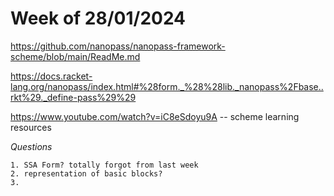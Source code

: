 # Week of 28/01/2024
https://github.com/nanopass/nanopass-framework-scheme/blob/main/ReadMe.md

https://docs.racket-lang.org/nanopass/index.html#%28form._%28%28lib._nanopass%2Fbase..rkt%29._define-pass%29%29

https://www.youtube.com/watch?v=iC8eSdoyu9A -- scheme learning resources

*Questions*
    
    1. SSA Form? totally forgot from last week
    2. representation of basic blocks?
    3. 
